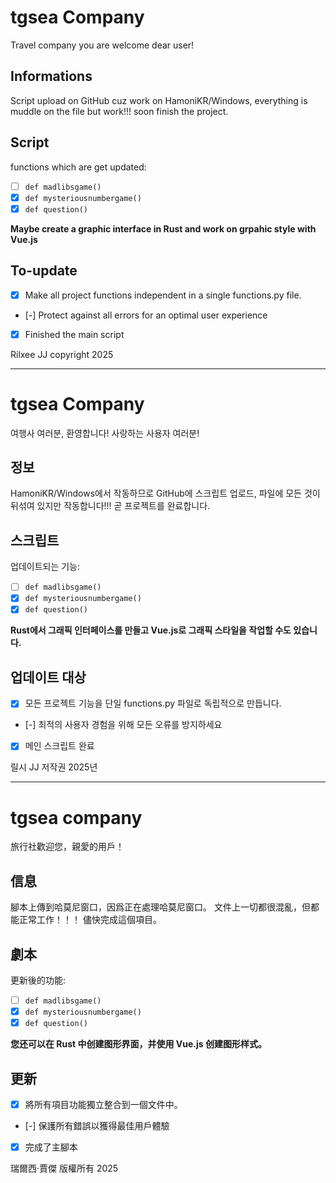 # tgsea Company
Travel company you are welcome dear user!

## Informations
Script upload on GitHub cuz work on HamoniKR/Windows,
everything is muddle on the file but work!!!
soon finish the project.

## Script

functions which are get updated:

- [ ] `def madlibsgame()`
- [x] `def mysteriousnumbergame()`
- [x] `def question()`

**Maybe create a graphic interface in Rust and work on grpahic style with Vue.js**

## To-update

- [x] Make all project functions independent in a single functions.py file.
- [-] Protect against all errors for an optimal user experience
- [x] Finished the main script


Rilxee JJ copyright 2025

_________________________________________________________________


# tgsea Company
여행사 여러분, 환영합니다! 사랑하는 사용자 여러분!

## 정보
HamoniKR/Windows에서 작동하므로 GitHub에 스크립트 업로드,
파일에 모든 것이 뒤섞여 있지만 작동합니다!!!
곧 프로젝트를 완료합니다.

## 스크립트

업데이트되는 기능:

- [ ] `def madlibsgame()`
- [x] `def mysteriousnumbergame()`
- [x] `def question()`

**Rust에서 그래픽 인터페이스를 만들고 Vue.js로 그래픽 스타일을 작업할 수도 있습니다.**

## 업데이트 대상

- [x] 모든 프로젝트 기능을 단일 functions.py 파일로 독립적으로 만듭니다.
- [-] 최적의 사용자 경험을 위해 모든 오류를 방지하세요
- [x] 메인 스크립트 완료


릴시 JJ 저작권 2025년


_________________________________________________________________


# tgsea company
旅行社歡迎您，親愛的用戶！

## 信息
腳本上傳到哈莫尼窗口，因爲正在處理哈莫尼窗口。
文件上一切都很混亂，但都能正常工作！！！
儘快完成這個項目。

## 劇本

更新後的功能:

- [ ] `def madlibsgame()`
- [x] `def mysteriousnumbergame()`
- [x] `def question()`

**您还可以在 Rust 中创建图形界面，并使用 Vue.js 创建图形样式。**

## 更新

- [x] 將所有項目功能獨立整合到一個文件中。
- [-] 保護所有錯誤以獲得最佳用戶體驗
- [x] 完成了主腳本


瑞爾西·賈傑 版權所有 2025